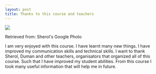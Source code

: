 ```yaml
---
layout: post
title: Thanks to this course and teachers
---
```

![](https://lh3.googleusercontent.com/11qwa4gL4EVhosNwFd7SjJO0DedAkMCp9XkfFqyikvlBHXBNFXPiJlmVDDDiw7Q7RqYjQbrei1EB2_YQ1G1Zmq4zy3gpZ-bX8ys1fAQfCtITmnWSmDxOQUqEeMBy2hAZ7JyAFOZISfzyQ1sb0t7Akcm_7nl7XxuTIWEWQFOK54vdcg9Z3bI4kiKxtsnQXg3wBUHYs-Uu7PHsQfF-W34jxb6azlcdF5hz4HNkumOONhdbPSN7xLrHwYPF8XQkFhAE6EPt4Eit6_3nNuwhBC7mtozQq7WvB-2vBOTnvLS3UDeBUnYiX-Iz23i7w39OvTllraEMlGajePiJvqvJLUy2B9RRQb4NkFl5bpChD0huDVby5lQtDeV_kQ1J9oWq_QQ15VvdAdygnvYvCXt4JVQgIILOWrwFcPD_TuwDABsJEHWSxn87m12LOCOacgQ_WrHQLFIBJZ1y7bwDujAGqGb7xoqClOYaUKGWp8gdbDpJ2nzRsk9jSYRX43yAuynZZKUCBv2dlwkqNH2tZqEceVuwzql5YwKHekDdpIbHUWs8zIRNvrUiuK71256MV9V0A5OS69CBq7Xn4kZlOH48j7aLobm4XvAN9_CE=w2048-h1150-no)


Retrieved from: Sherol's Google Photo 



I am very enjoyed with this course. I have learnt many new things. I have improved my communication skills and technical skills. I want to thank Sherol, Duman and other teachers, organisators that organized all of this course. Such that I have improved my student abilities. From this course I took many useful information that will help me in future.
